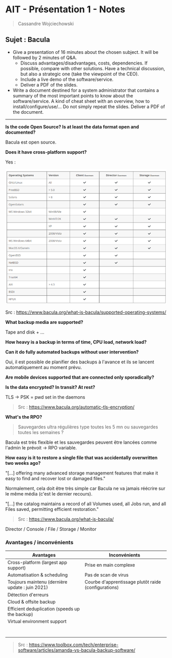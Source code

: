 # AIT - Présentation 1 - Notes

> Cassandre Wojciechowski

## Sujet : Bacula

- Give a presentation of 16 minutes about the chosen subject. It will be followed by 2 minutes of Q&A.
  - Discuss advantages/disadvantages, costs, dependencies. If possible, compare with other solutions. Have a technical discussion, but also a strategic one (take the viewpoint of the CEO).
  - Include a live demo of the software/service.
  - Deliver a PDF of the slides.
- Write a document destined for a system administrator that contains a summary of the most important points to know about the software/service. A kind of cheat sheet with an overview, how to install/configure/use/... Do not simply repeat the slides. Deliver a PDF of the document.

______________________________________

**Is the code Open Source? Is at least the data format open and documented?**

Bacula est open source.

**Does it have cross-platform support?**

Yes : 

![](img/bacula_cross-platform.png)

Src : https://www.bacula.org/what-is-bacula/supported-operating-systems/

**What backup media are supported?**

Tape and disk + ...

**How heavy is a backup in terms of time, CPU load, network load?**



**Can it do fully automated backups without user intervention?**

Oui, il est possible de planifier des backups à l'avance et ils se lancent automatiquement au moment prévu. 

**Are mobile devices supported that are connected only sporadically?**



**Is the data encrypted? In transit? At rest?**

TLS -> PSK = pwd set in the daemons

> Src : https://www.bacula.org/automatic-tls-encryption/

**What's the RPO?**

> Sauvegardes ultra régulières type toutes les 5 mn ou sauvegardes toutes les semaines ?

Bacula est très flexible et les sauvegardes peuvent être lancées comme l'admin le prévoit -> RPO variable. 

**How easy is it to restore a single file that was accidentally overwritten two weeks ago?**

"[...] offering many advanced storage management features that make it easy to find and recover lost or damaged files."

Normalement, cela doit être très simple car Bacula ne va jamais réécrire sur le même média (c'est le dernier recours).

"[...] the catalog maintains a record of all Volumes used, all Jobs run, and all Files saved, permitting efficient restoration."

> Src : https://www.bacula.org/what-is-bacula/



Director / Console / File / Storage / Monitor



### Avantages / inconvénients

| Avantages                                       | Inconvénients                                        |
| ----------------------------------------------- | ---------------------------------------------------- |
| Cross-platform (largest app support)            | Prise en main complexe                               |
| Automatisation & scheduling                     | Pas de scan de virus                                 |
| Toujours maintenu (dernière update : juin 2021) | Courbe d'apprentissage plutôt raide (configurations) |
| Détection d'erreurs                             |                                                      |
| Cloud & offsite backup                          |                                                      |
| Efficient deduplication (speeds up the backup)  |                                                      |
| Virtual environment support                     |                                                      |
|                                                 |                                                      |
|                                                 |                                                      |
|                                                 |                                                      |
|                                                 |                                                      |
|                                                 |                                                      |
|                                                 |                                                      |
|                                                 |                                                      |

> Src : https://www.toolbox.com/tech/enterprise-software/articles/amanda-vs-bacula-backup-software/
>
> 

